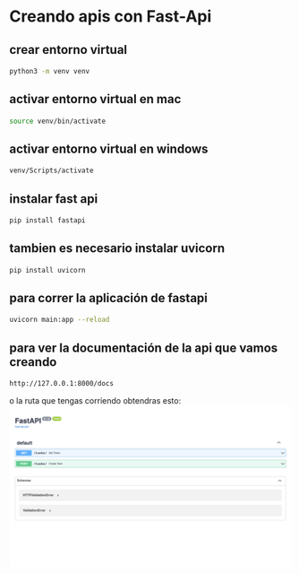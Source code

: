 # Creando apis con Fast-Api 

## crear entorno virtual 
```bash
python3 -m venv venv
```
## activar entorno virtual  en mac 
```bash
source venv/bin/activate
```
## activar entorno virtual  en windows 
```bash
venv/Scripts/activate
```

## instalar fast api  
```bash
pip install fastapi
```
## tambien es necesario instalar uvicorn
```bash
pip install uvicorn
```

## para correr la aplicación de fastapi 
```bash
uvicorn main:app --reload
```

## para ver la documentación de la api que vamos creando 
```bash
http://127.0.0.1:8000/docs
```
o la ruta que tengas corriendo 
obtendras esto: 
<img src="./static/img/doc_api.png">